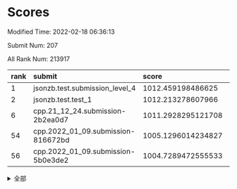 # Scores

Modified Time: 2022-02-18 06:36:13

Submit Num: 207

All Rank Num: 213917

| rank |               submit               |       score        |       sigma        | pk_num |
| :--- | :--------------------------------- | :----------------- | :----------------- | :----- |
| 1    | jsonzb.test.submission_level_4     | 1012.459198486625  | 0.827046787570664  | 4133   |
| 2    | jsonzb.test.test_1                 | 1012.213278607966  | 0.8432278066038346 | 4129   |
| 6    | cpp.21_12_24.submission-2b2ea0d7   | 1011.2928295121708 | 0.7936001401059052 | 4131   |
| 54   | cpp.2022_01_09.submission-816672bd | 1005.1296014234827 | 0.7196578118375438 | 4137   |
| 56   | cpp.2022_01_09.submission-5b0e3de2 | 1004.7289472555533 | 0.7247022303254536 | 4133   |


<details>
<summary>全部</summary>

| rank |                 submit                 |       score        |       sigma        | pk_num |
| :--- | :------------------------------------- | :----------------- | :----------------- | :----- |
| 1    | jsonzb.test.submission_level_4         | 1012.459198486625  | 0.827046787570664  | 4133   |
| 2    | jsonzb.test.test_1                     | 1012.213278607966  | 0.8432278066038346 | 4129   |
| 3    | gobigger.level_3.submission_level_3_20 | 1011.7557436344777 | 0.7846047092814877 | 4136   |
| 4    | gobigger.level_3.submission_level_3_15 | 1011.471396530576  | 0.7698791920251472 | 4131   |
| 5    | gobigger.level_3.submission_level_3_34 | 1011.4266440568704 | 0.7799512452794952 | 4132   |
| 6    | cpp.21_12_24.submission-2b2ea0d7       | 1011.2928295121708 | 0.7936001401059052 | 4131   |
| 7    | gobigger.level_3.submission_level_3_6  | 1011.1969540975547 | 0.7767648751594238 | 4134   |
| 8    | gobigger.level_3.submission_level_3_14 | 1011.1273372636858 | 0.7679224323344483 | 4130   |
| 9    | gobigger.level_3.submission_level_3_23 | 1011.0622500441716 | 0.7728681616006916 | 4133   |
| 10   | gobigger.level_3.submission_level_3_33 | 1011.0566885090318 | 0.7851497764625719 | 4133   |
| 11   | gobigger.level_3.submission_level_3_28 | 1010.9599100577975 | 0.7402503600583517 | 4130   |
| 12   | gobigger.level_3.submission_level_3_49 | 1010.8600562736411 | 0.7714587344876297 | 4135   |
| 13   | gobigger.level_3.submission_level_3_30 | 1010.8021200265578 | 0.7503642580768978 | 4134   |
| 14   | gobigger.level_3.submission_level_3_2  | 1010.71785835626   | 0.7790106246012883 | 4134   |
| 15   | gobigger.level_3.submission_level_3_22 | 1010.6133267264661 | 0.7533251934427758 | 4135   |
| 16   | gobigger.level_3.submission_level_3_8  | 1010.5775075386906 | 0.759618612987994  | 4131   |
| 17   | gobigger.level_3.submission_level_3_1  | 1010.5764280673676 | 0.7614281842122633 | 4131   |
| 18   | gobigger.level_3.submission_level_3_42 | 1010.5564561788362 | 0.7667543990594771 | 4132   |
| 19   | gobigger.level_3.submission_level_3_24 | 1010.5323263391616 | 0.7633284564894733 | 4132   |
| 20   | gobigger.level_3.submission_level_3_10 | 1010.5320857261861 | 0.7857554080455624 | 4129   |
| 21   | gobigger.level_3.submission_level_3_13 | 1010.4993038255157 | 0.7746850506075386 | 4133   |
| 22   | gobigger.level_3.submission_level_3_29 | 1010.4845302846401 | 0.7615572556464051 | 4131   |
| 23   | gobigger.level_3.submission_level_3_21 | 1010.3651682043075 | 0.7615559695655372 | 4137   |
| 24   | gobigger.level_3.submission_level_3_27 | 1010.342490552108  | 0.7601064847070236 | 4130   |
| 25   | gobigger.level_3.submission_level_3_16 | 1010.3057935957612 | 0.7773192163227913 | 4133   |
| 26   | gobigger.level_3.submission_level_3_45 | 1010.2043260652788 | 0.75265622412912   | 4133   |
| 27   | gobigger.level_3.submission_level_3_4  | 1010.19271277535   | 0.7853535728946645 | 4133   |
| 28   | gobigger.level_3.submission_level_3_39 | 1010.1882302570702 | 0.7321746161537509 | 4137   |
| 29   | gobigger.level_3.submission_level_3_26 | 1010.187923346603  | 0.7667694831531419 | 4132   |
| 30   | gobigger.level_3.submission_level_3_7  | 1010.184791553517  | 0.742722680410381  | 4137   |
| 31   | gobigger.level_3.submission_level_3_40 | 1010.1702976806265 | 0.7528415057371902 | 4132   |
| 32   | gobigger.level_3.submission_level_3_11 | 1010.1542626295387 | 0.744270888972839  | 4130   |
| 33   | gobigger.level_3.submission_level_3_36 | 1010.0201747185259 | 0.7658363759339747 | 4132   |
| 34   | gobigger.level_3.submission_level_3_32 | 1009.974872651014  | 0.7619988840382884 | 4138   |
| 35   | gobigger.level_3.submission_level_3_41 | 1009.9498896148167 | 0.753804560772994  | 4134   |
| 36   | gobigger.level_3.submission_level_3_47 | 1009.9312470866713 | 0.7512218592964863 | 4135   |
| 37   | gobigger.level_3.submission_level_3_48 | 1009.8704353056556 | 0.7660339215192135 | 4132   |
| 38   | gobigger.level_3.submission_level_3_3  | 1009.7945055093185 | 0.7512354363481367 | 4136   |
| 39   | gobigger.level_3.submission_level_3_17 | 1009.6745479777968 | 0.7498567375024805 | 4137   |
| 40   | gobigger.level_3.submission_level_3_5  | 1009.652748626132  | 0.7444392880929853 | 4132   |
| 41   | gobigger.level_3.submission_level_3_38 | 1009.6331072955134 | 0.7546847735556775 | 4133   |
| 42   | gobigger.level_3.submission_level_3_25 | 1009.583966993061  | 0.7548217822658245 | 4134   |
| 43   | gobigger.level_3.submission_level_3_44 | 1009.5781754260381 | 0.7715732528810662 | 4134   |
| 44   | gobigger.level_3.submission_level_3_37 | 1009.5298385004671 | 0.76887181809219   | 4135   |
| 45   | gobigger.level_3.submission_level_3_19 | 1009.3272073303809 | 0.7505875015190757 | 4130   |
| 46   | gobigger.level_3.submission_level_3_35 | 1009.2591744324488 | 0.7643508250339833 | 4137   |
| 47   | gobigger.level_3.submission_level_3_43 | 1009.1478823621488 | 0.7346944460393304 | 4132   |
| 48   | gobigger.level_3.submission_level_3_0  | 1009.1449882877072 | 0.7512206413703573 | 4133   |
| 49   | gobigger.level_3.submission_level_3_9  | 1009.1247174181439 | 0.7598671532559541 | 4137   |
| 50   | gobigger.level_3.submission_level_3_31 | 1009.1004396805456 | 0.7451396440973421 | 4136   |
| 51   | gobigger.level_3.submission_level_3_12 | 1008.9497715552676 | 0.7438353444128714 | 4134   |
| 52   | gobigger.level_3.submission_level_3_46 | 1008.598838145028  | 0.7318954933552633 | 4134   |
| 53   | gobigger.level_3.submission_level_3_18 | 1008.4476689175774 | 0.7443347456592001 | 4132   |
| 54   | cpp.2022_01_09.submission-816672bd     | 1005.1296014234827 | 0.7196578118375438 | 4137   |
| 55   | gobigger.level_1.submission_level_1_15 | 1005.1220031386551 | 0.7348345378743197 | 4135   |
| 56   | cpp.2022_01_09.submission-5b0e3de2     | 1004.7289472555533 | 0.7247022303254536 | 4133   |
| 57   | gobigger.level_1.submission_level_1_21 | 1004.6092196259132 | 0.7345926717404699 | 4132   |
| 58   | gobigger.level_1.submission_level_1_31 | 1004.5247035543421 | 0.7091882724291281 | 4138   |
| 59   | gobigger.level_1.submission_level_1_29 | 1004.2795441789249 | 0.7157194483668725 | 4135   |
| 60   | gobigger.level_1.submission_level_1_42 | 1004.2164986946883 | 0.721643282961459  | 4133   |
| 61   | gobigger.level_1.submission_level_1_43 | 1004.1108676100812 | 0.72024611858394   | 4140   |
| 62   | gobigger.level_1.submission_level_1_46 | 1004.0445006746777 | 0.7163034734644192 | 4134   |
| 63   | gobigger.level_1.submission_level_1_1  | 1004.0292414303718 | 0.7112950588971291 | 4129   |
| 64   | gobigger.level_1.submission_level_1_9  | 1003.8638388808189 | 0.7159122226527687 | 4131   |
| 65   | gobigger.level_1.submission_level_1_27 | 1003.8273146145466 | 0.7191692200373876 | 4142   |
| 66   | gobigger.level_1.submission_level_1_24 | 1003.7697282204449 | 0.7155229167890751 | 4138   |
| 67   | gobigger.level_1.submission_level_1_18 | 1003.7166605112172 | 0.7286422934154954 | 4135   |
| 68   | gobigger.level_1.submission_level_1_6  | 1003.693045588119  | 0.7217321001662269 | 4130   |
| 69   | gobigger.level_1.submission_level_1_45 | 1003.6845039738105 | 0.7228836097371546 | 4141   |
| 70   | gobigger.level_1.submission_level_1_44 | 1003.6803470246049 | 0.7143670312700452 | 4137   |
| 71   | gobigger.level_1.submission_level_1_35 | 1003.657449123631  | 0.7250536932057834 | 4132   |
| 72   | gobigger.level_1.submission_level_1_7  | 1003.6157668342532 | 0.7237549063643577 | 4128   |
| 73   | gobigger.level_1.submission_level_1_28 | 1003.6110523375185 | 0.7251247781825546 | 4133   |
| 74   | gobigger.level_1.submission_level_1_4  | 1003.5377542058349 | 0.7134387064018275 | 4135   |
| 75   | gobigger.level_1.submission_level_1_20 | 1003.4907307480912 | 0.7133463127700915 | 4136   |
| 76   | gobigger.level_1.submission_level_1_16 | 1003.4815833080169 | 0.7249720653472969 | 4137   |
| 77   | gobigger.level_1.submission_level_1_5  | 1003.4718616231833 | 0.7180346571342198 | 4130   |
| 78   | gobigger.level_1.submission_level_1_13 | 1003.4555470885895 | 0.7203857276876188 | 4138   |
| 79   | gobigger.level_1.submission_level_1_2  | 1003.4319521213419 | 0.7240239534207031 | 4136   |
| 80   | gobigger.level_1.submission_level_1_40 | 1003.379718104093  | 0.7053864094182737 | 4135   |
| 81   | gobigger.level_1.submission_level_1_26 | 1003.3766869454942 | 0.7092398360981306 | 4133   |
| 82   | gobigger.level_1.submission_level_1_33 | 1003.3719520939698 | 0.7071775346911413 | 4135   |
| 83   | gobigger.level_1.submission_level_1_30 | 1003.2413499981948 | 0.7340791582192898 | 4136   |
| 84   | gobigger.level_1.submission_level_1_8  | 1003.1366724968625 | 0.7328638623763644 | 4137   |
| 85   | gobigger.level_1.submission_level_1_47 | 1003.1325783290359 | 0.7137394859220004 | 4133   |
| 86   | gobigger.level_1.submission_level_1_23 | 1003.0963140736274 | 0.708028609346436  | 4132   |
| 87   | gobigger.level_1.submission_level_1_3  | 1003.0670483126864 | 0.7156970201800751 | 4133   |
| 88   | gobigger.level_1.submission_level_1_10 | 1003.0252561392062 | 0.7252933321261823 | 4127   |
| 89   | gobigger.level_1.submission_level_1_12 | 1003.0141084071033 | 0.7198169491419092 | 4137   |
| 90   | gobigger.level_1.submission_level_1_25 | 1002.9924527830025 | 0.7151497416998367 | 4132   |
| 91   | gobigger.level_1.submission_level_1_14 | 1002.9226065633947 | 0.7123155891116004 | 4133   |
| 92   | gobigger.level_1.submission_level_1_34 | 1002.8687766311363 | 0.719242588197394  | 4128   |
| 93   | gobigger.level_1.submission_level_1_32 | 1002.8157540034287 | 0.7248566199112594 | 4136   |
| 94   | gobigger.level_1.submission_level_1_41 | 1002.783294491554  | 0.7073595214155589 | 4136   |
| 95   | gobigger.level_1.submission_level_1_49 | 1002.6665549953417 | 0.7152209840323421 | 4135   |
| 96   | gobigger.level_1.submission_level_1_11 | 1002.6612843156247 | 0.70830208046719   | 4134   |
| 97   | gobigger.level_1.submission_level_1_38 | 1002.6470518334384 | 0.7121634398516161 | 4129   |
| 98   | gobigger.level_1.submission_level_1_19 | 1002.5985554667755 | 0.712851150066161  | 4136   |
| 99   | gobigger.level_1.submission_level_1_22 | 1002.4332247932465 | 0.7131736539018741 | 4135   |
| 100  | gobigger.level_1.submission_level_1_48 | 1002.4276853164619 | 0.7081192754359291 | 4133   |
| 101  | gobigger.level_1.submission_level_1_36 | 1002.2659566157562 | 0.712899277740108  | 4133   |
| 102  | gobigger.level_1.submission_level_1_0  | 1002.2010526362473 | 0.7240196599822732 | 4138   |
| 103  | gobigger.level_1.submission_level_1_17 | 1002.1448906954778 | 0.7023760578549516 | 4129   |
| 104  | gobigger.level_1.submission_level_1_39 | 1001.922776002933  | 0.7201857559845388 | 4137   |
| 105  | gobigger.level_1.submission_level_1_37 | 1001.1953627519308 | 0.7053242931630226 | 4137   |
| 106  | gobigger.random.submission_random_2    | 997.3519953632195  | 0.7033765771204298 | 4137   |
| 107  | gobigger.random.submission_random_32   | 997.2889006678166  | 0.7117753822002508 | 4134   |
| 108  | gobigger.random.submission_random_27   | 997.0894917369754  | 0.7070506972183056 | 4134   |
| 109  | gobigger.random.submission_random_21   | 997.0428456582667  | 0.6972196516429306 | 4126   |
| 110  | gobigger.random.submission_random_9    | 996.9239675855665  | 0.7263114655827274 | 4130   |
| 111  | gobigger.random.submission_random_41   | 996.8466745058298  | 0.7234240293397498 | 4135   |
| 112  | gobigger.random.submission_random_1    | 996.6736339742329  | 0.7124955550078828 | 4135   |
| 113  | gobigger.random.submission_random_25   | 996.6160395887939  | 0.7135377034935935 | 4135   |
| 114  | gobigger.random.submission_random_15   | 996.5926721692836  | 0.7188986396639396 | 4133   |
| 115  | gobigger.random.submission_random_44   | 996.5447232609574  | 0.715820729545926  | 4137   |
| 116  | gobigger.random.submission_random_12   | 996.5307621919612  | 0.7039559342403777 | 4133   |
| 117  | gobigger.random.submission_random_29   | 996.4922993172478  | 0.6945991596273232 | 4131   |
| 118  | gobigger.random.submission_random_43   | 996.3857547586317  | 0.7118509100483414 | 4136   |
| 119  | gobigger.random.submission_random_11   | 996.3652847037675  | 0.7228243759764058 | 4132   |
| 120  | gobigger.random.submission_random_18   | 996.3313688597468  | 0.7144510474319875 | 4133   |
| 121  | gobigger.random.submission_random_20   | 996.2742709475544  | 0.7088013276754181 | 4133   |
| 122  | gobigger.random.submission_random_37   | 996.16193255697    | 0.7101385126240463 | 4132   |
| 123  | gobigger.random.submission_random_17   | 996.1203397703067  | 0.7047186465045088 | 4133   |
| 124  | gobigger.random.submission_random_7    | 996.1099098921524  | 0.7072112955981389 | 4138   |
| 125  | gobigger.random.submission_random_34   | 996.1089726683622  | 0.7180508401919242 | 4138   |
| 126  | gobigger.random.submission_random_45   | 996.1010748336412  | 0.7230205678297414 | 4137   |
| 127  | gobigger.random.submission_random_23   | 996.0547891716486  | 0.7047398982186102 | 4132   |
| 128  | gobigger.random.submission_random_22   | 995.9532651028551  | 0.7002145387428133 | 4133   |
| 129  | gobigger.random.submission_random_4    | 995.9500688539276  | 0.7261575319836615 | 4136   |
| 130  | gobigger.random.submission_random_40   | 995.9432689189499  | 0.7118149218526898 | 4132   |
| 131  | gobigger.random.submission_random_16   | 995.9217940811735  | 0.7170280110174262 | 4130   |
| 132  | gobigger.random.submission_random_48   | 995.8648434938345  | 0.7078092058118279 | 4127   |
| 133  | gobigger.random.submission_random_5    | 995.850261771196   | 0.7140749868416664 | 4134   |
| 134  | gobigger.random.submission_random_49   | 995.8398089990648  | 0.7060562286548265 | 4137   |
| 135  | gobigger.random.submission_random_14   | 995.8245603244251  | 0.710911696446137  | 4132   |
| 136  | gobigger.random.submission_random_28   | 995.6364118987753  | 0.7069243037111447 | 4128   |
| 137  | gobigger.random.submission_random_38   | 995.6288071403703  | 0.7037380903019599 | 4139   |
| 138  | gobigger.random.submission_random_24   | 995.6228007286963  | 0.6884670198091641 | 4131   |
| 139  | gobigger.random.submission_random_0    | 995.4727370651312  | 0.7149090643534385 | 4134   |
| 140  | gobigger.random.submission_random_46   | 995.4726325525357  | 0.7157809425030177 | 4133   |
| 141  | gobigger.random.submission_random_39   | 995.4553862184504  | 0.7188276983048294 | 4139   |
| 142  | gobigger.random.submission_random_13   | 995.451619651197   | 0.7133094324321656 | 4137   |
| 143  | gobigger.random.submission_random_10   | 995.4386030741681  | 0.7157856619511171 | 4135   |
| 144  | gobigger.random.submission_random_31   | 995.3601766876624  | 0.7120278742328711 | 4138   |
| 145  | gobigger.random.submission_random_3    | 995.3405612959243  | 0.7161268601587342 | 4134   |
| 146  | gobigger.random.submission_random_26   | 995.3106324645088  | 0.706683564541961  | 4132   |
| 147  | gobigger.random.submission_random_19   | 995.2160428472666  | 0.7184555241287575 | 4132   |
| 148  | gobigger.random.submission_random_47   | 995.2158033771398  | 0.7086473855610759 | 4136   |
| 149  | gobigger.random.submission_random_8    | 995.0922948080689  | 0.7105035101336603 | 4136   |
| 150  | gobigger.random.submission_random_30   | 994.9718198518661  | 0.7205133652726968 | 4132   |
| 151  | gobigger.random.submission_random_35   | 994.9682080187432  | 0.7272671662828034 | 4137   |
| 152  | gobigger.random.submission_random_33   | 994.925657238642   | 0.7140783483613206 | 4135   |
| 153  | gobigger.random.submission_random_6    | 994.6516465985402  | 0.7330059247802525 | 4132   |
| 154  | gobigger.random.submission_random_36   | 994.4172959710697  | 0.7197732885455281 | 4141   |
| 155  | gobigger.random.submission_random_42   | 994.3260527608808  | 0.7139569517686938 | 4134   |
| 156  | gobigger.level_2.submission_level_2_40 | 994.1147003609118  | 0.737609920405324  | 4138   |
| 157  | gobigger.level_2.submission_level_2_17 | 993.7667128778863  | 0.7435853756315032 | 4136   |
| 158  | gobigger.level_2.submission_level_2_18 | 993.483680231977   | 0.7397898279623191 | 4135   |
| 159  | gobigger.level_2.submission_level_2_24 | 993.3835673944579  | 0.7312120880925783 | 4140   |
| 160  | gobigger.level_2.submission_level_2_29 | 993.3430612135757  | 0.749046895070268  | 4133   |
| 161  | gobigger.level_2.submission_level_2_47 | 993.2011618105375  | 0.7184751725198705 | 4134   |
| 162  | gobigger.level_2.submission_level_2_27 | 993.1737606900282  | 0.7278070425854601 | 4130   |
| 163  | gobigger.level_2.submission_level_2_28 | 993.1639626395888  | 0.7411203623807029 | 4133   |
| 164  | gobigger.level_2.submission_level_2_46 | 993.0793350410155  | 0.7368362511372506 | 4135   |
| 165  | gobigger.level_2.submission_level_2_33 | 993.0485140428397  | 0.7486074993063179 | 4129   |
| 166  | gobigger.level_2.submission_level_2_13 | 992.9431688842543  | 0.7429740451407091 | 4133   |
| 167  | gobigger.level_2.submission_level_2_26 | 992.8600360478863  | 0.7440015936406669 | 4128   |
| 168  | gobigger.level_2.submission_level_2_25 | 992.8295185175425  | 0.757936560599677  | 4136   |
| 169  | gobigger.level_2.submission_level_2_0  | 992.8185974645883  | 0.7383005740833228 | 4133   |
| 170  | gobigger.level_2.submission_level_2_7  | 992.724400546666   | 0.7407598984559958 | 4133   |
| 171  | gobigger.level_2.submission_level_2_30 | 992.6918460462718  | 0.7334969514023648 | 4136   |
| 172  | gobigger.level_2.submission_level_2_22 | 992.590352004225   | 0.7421453371246517 | 4130   |
| 173  | gobigger.level_2.submission_level_2_10 | 992.5361637291478  | 0.7466906533983224 | 4133   |
| 174  | gobigger.level_2.submission_level_2_8  | 992.3170247564401  | 0.748145717658398  | 4129   |
| 175  | gobigger.level_2.submission_level_2_5  | 992.3132158061394  | 0.7311347693518884 | 4136   |
| 176  | gobigger.level_2.submission_level_2_2  | 992.2989945163474  | 0.7327306646546498 | 4134   |
| 177  | gobigger.level_2.submission_level_2_36 | 992.1731557461164  | 0.7393956846225381 | 4134   |
| 178  | gobigger.level_2.submission_level_2_43 | 992.1693798690329  | 0.7407105019873285 | 4134   |
| 179  | gobigger.level_2.submission_level_2_19 | 992.1257164174864  | 0.7572041619022039 | 4132   |
| 180  | gobigger.level_2.submission_level_2_48 | 992.1190478794223  | 0.7441158124831996 | 4132   |
| 181  | gobigger.level_2.submission_level_2_21 | 992.1181346409063  | 0.7349955030813443 | 4134   |
| 182  | gobigger.level_2.submission_level_2_49 | 992.047907607314   | 0.7454254015533615 | 4129   |
| 183  | gobigger.level_2.submission_level_2_41 | 991.9904111636484  | 0.7614516660346115 | 4136   |
| 184  | gobigger.level_2.submission_level_2_4  | 991.8916840701797  | 0.7555049182574732 | 4136   |
| 185  | gobigger.level_2.submission_level_2_15 | 991.8487262128621  | 0.7565148041451766 | 4130   |
| 186  | gobigger.level_2.submission_level_2_38 | 991.6789326222479  | 0.7419908736320937 | 4138   |
| 187  | gobigger.level_2.submission_level_2_32 | 991.6442684986578  | 0.7608136932369328 | 4129   |
| 188  | gobigger.level_2.submission_level_2_6  | 991.4580918333081  | 0.7579060720270218 | 4135   |
| 189  | gobigger.level_2.submission_level_2_45 | 991.3496023675647  | 0.7507117397352422 | 4136   |
| 190  | gobigger.level_2.submission_level_2_23 | 991.3252216131185  | 0.7465577726191518 | 4131   |
| 191  | gobigger.level_2.submission_level_2_11 | 991.1504122025399  | 0.7544790519313067 | 4133   |
| 192  | gobigger.level_2.submission_level_2_35 | 991.1247115682929  | 0.7571191758613338 | 4135   |
| 193  | gobigger.level_2.submission_level_2_34 | 991.0347202691053  | 0.758152794830641  | 4132   |
| 194  | gobigger.level_2.submission_level_2_42 | 991.0102521564011  | 0.7772848896742623 | 4130   |
| 195  | gobigger.level_2.submission_level_2_1  | 990.9671100224882  | 0.7533954046117858 | 4133   |
| 196  | gobigger.level_2.submission_level_2_9  | 990.8654315924908  | 0.7573208489832896 | 4133   |
| 197  | gobigger.level_2.submission_level_2_31 | 990.8385565816662  | 0.7525185419273599 | 4132   |
| 198  | gobigger.level_2.submission_level_2_12 | 990.7436306134367  | 0.7477307445239877 | 4129   |
| 199  | gobigger.level_2.submission_level_2_14 | 990.6555323579149  | 0.7585431835286066 | 4133   |
| 200  | gobigger.level_2.submission_level_2_37 | 990.6335327549126  | 0.7692109430498328 | 4132   |
| 201  | gobigger.level_2.submission_level_2_39 | 990.6102787847125  | 0.7413239083047743 | 4131   |
| 202  | gobigger.level_2.submission_level_2_3  | 990.5901066479609  | 0.7661908290770394 | 4134   |
| 203  | gobigger.level_2.submission_level_2_16 | 990.5491659899204  | 0.804153165241456  | 4136   |
| 204  | gobigger.level_2.submission_level_2_20 | 990.1583304267727  | 0.7716228500134317 | 4131   |
| 205  | gobigger.level_2.submission_level_2_44 | 988.9393726599365  | 0.7976369506196941 | 4132   |
| 206  | gobigger.none.submission_none_1        | 978.568960788337   | 1.2425774016323894 | 4135   |
| 207  | gobigger.none.submission_none_0        | 976.52664436001    | 1.4729085913597058 | 4136   |

</details>